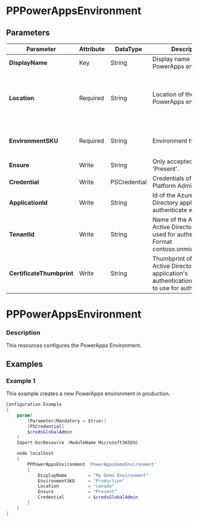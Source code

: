 ﻿# PPPowerAppsEnvironment

## Parameters

| Parameter | Attribute | DataType | Description | Allowed Values |
| --- | --- | --- | --- | --- |
| **DisplayName** | Key | String | Display name for the PowerApps environment ||
| **Location** | Required | String | Location of the PowerApps environment. |canada, unitedstates, europe, asia, australia, india, japan, unitedkingdom, unitedstatesfirstrelease, southamerica, france, usgov|
| **EnvironmentSKU** | Required | String | Environment type. |Production, Standard, Trial, Sandbox, SubscriptionBasedTrial, Teams|
| **Ensure** | Write | String | Only accepted value is 'Present'. |Present, Absent|
| **Credential** | Write | PSCredential | Credentials of the Power Platform Admin ||
| **ApplicationId** | Write | String | Id of the Azure Active Directory application to authenticate with. ||
| **TenantId** | Write | String | Name of the Azure Active Directory tenant used for authentication. Format contoso.onmicrosoft.com ||
| **CertificateThumbprint** | Write | String | Thumbprint of the Azure Active Directory application's authentication certificate to use for authentication. ||


# PPPowerAppsEnvironment

### Description

This resources configures the PowerApps Environment.

## Examples

### Example 1

This example creates a new PowerApps environment in production.

```powershell
Configuration Example
{
    param(
        [Parameter(Mandatory = $true)]
        [PSCredential]
        $credsGlobalAdmin
    )
    Import-DscResource -ModuleName Microsoft365DSC

    node localhost
    {
        PPPowerAppsEnvironment 'PowerAppsDemoEnvironment'
        {
            DisplayName        = "My Demo Environment"
            EnvironmentSKU     = "Production"
            Location           = "canada"
            Ensure             = "Present"
            Credential         = $credsGlobalAdmin
        }
    }
}
```

